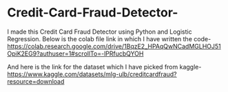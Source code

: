 # Credit-Card-Fraud-Detector-
I made this Credit Card Fraud Detector using Python and Logistic Regression.
Below is the colab file link in which I have written the code-
https://colab.research.google.com/drive/1BqzE2_HPAqQwNCadMGLHOJ51OpiK2EG9?authuser=1#scrollTo=-lPRfucbQYOH

And here is the link for the dataset which I have picked from kaggle-
https://www.kaggle.com/datasets/mlg-ulb/creditcardfraud?resource=download
